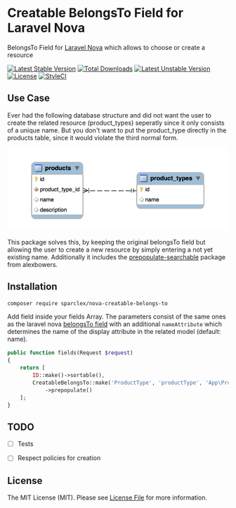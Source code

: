 # Creatable BelongsTo Field for Laravel Nova
BelongsTo Field for [Laravel Nova](https://nova.laravel.com) which allows to choose or create a resource

[![Latest Stable Version](https://poser.pugx.org/sparclex/nova-creatable-belongs-to/v/stable)](https://packagist.org/packages/sparclex/nova-creatable-belongs-to)
[![Total Downloads](https://poser.pugx.org/sparclex/nova-creatable-belongs-to/downloads)](https://packagist.org/packages/sparclex/nova-creatable-belongs-to)
[![Latest Unstable Version](https://poser.pugx.org/sparclex/nova-creatable-belongs-to/v/unstable)](https://packagist.org/packages/sparclex/nova-creatable-belongs-to)
[![License](https://poser.pugx.org/sparclex/nova-creatable-belongs-to/license)](https://packagist.org/packages/sparclex/nova-creatable-belongs-to)
[![StyleCI](https://github.styleci.io/repos/163976480/shield?branch=master)](https://github.styleci.io/repos/163976480)

## Use Case

Ever had the following database structure and did not want the user to create the related resource (product_types) seperatly since it only consists of a unique name. But you don't want to put the product_type directly in the products table, since it would violate the third normal form.

![Database setup example](https://github.com/Sparclex/screenshots/blob/master/nova-creatable-belongs-to-database.png)

This package solves this, by keeping the original belongsTo field but allowing the user to create a new resource by simply entering a not yet existing name. Additionally it includes the [prepopulate-searchable](https://github.com/alexbowers/nova-prepopulate-searchable) package from alexbowers.

## Installation

```
composer require sparclex/nova-creatable-belongs-to
```

Add field inside your fields Array. The parameters consist of the same ones as the laravel nova [belongsTo field](https://nova.laravel.com/docs/1.0/resources/relationships.html#belongsto) with an additional `nameAttribute` which determines the name of the display attribute in the related model (default: name). 

```php
public function fields(Request $request)
{
    return [
        ID::make()->sortable(),
        CreatableBelongsTo::make('ProductType', 'productType', 'App\ProductType', 'name')
            ->prepopulate()
    ];
}
```

## TODO
- [ ] Tests
- [ ] Respect policies for creation


## License

The MIT License (MIT). Please see [License File](LICENSE.md) for more information.

